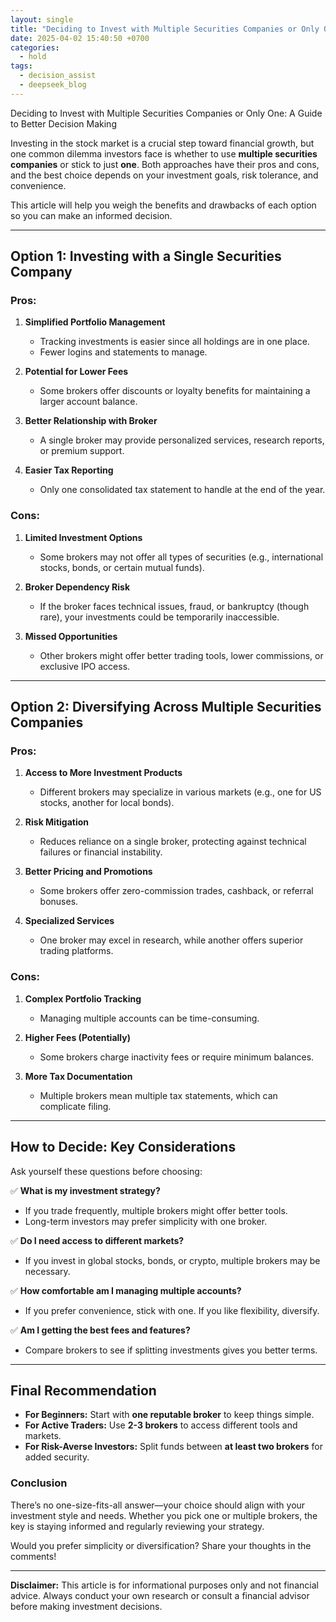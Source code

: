 ```yaml
---
layout: single
title: "Deciding to Invest with Multiple Securities Companies or Only One: A Guide to Better Decision Making"
date: 2025-04-02 15:40:50 +0700
categories:
  - hold
tags:
  - decision_assist
  - deepseek_blog
---
```


Deciding to Invest with Multiple Securities Companies or Only One: A Guide to Better Decision Making  

Investing in the stock market is a crucial step toward financial growth, but one common dilemma investors face is whether to use **multiple securities companies** or stick to just **one**. Both approaches have their pros and cons, and the best choice depends on your investment goals, risk tolerance, and convenience.  

This article will help you weigh the benefits and drawbacks of each option so you can make an informed decision.  

---

## **Option 1: Investing with a Single Securities Company**  

### **Pros:**  
1. **Simplified Portfolio Management**  
   - Tracking investments is easier since all holdings are in one place.  
   - Fewer logins and statements to manage.  

2. **Potential for Lower Fees**  
   - Some brokers offer discounts or loyalty benefits for maintaining a larger account balance.  

3. **Better Relationship with Broker**  
   - A single broker may provide personalized services, research reports, or premium support.  

4. **Easier Tax Reporting**  
   - Only one consolidated tax statement to handle at the end of the year.  

### **Cons:**  
1. **Limited Investment Options**  
   - Some brokers may not offer all types of securities (e.g., international stocks, bonds, or certain mutual funds).  

2. **Broker Dependency Risk**  
   - If the broker faces technical issues, fraud, or bankruptcy (though rare), your investments could be temporarily inaccessible.  

3. **Missed Opportunities**  
   - Other brokers might offer better trading tools, lower commissions, or exclusive IPO access.  

---

## **Option 2: Diversifying Across Multiple Securities Companies**  

### **Pros:**  
1. **Access to More Investment Products**  
   - Different brokers may specialize in various markets (e.g., one for US stocks, another for local bonds).  

2. **Risk Mitigation**  
   - Reduces reliance on a single broker, protecting against technical failures or financial instability.  

3. **Better Pricing and Promotions**  
   - Some brokers offer zero-commission trades, cashback, or referral bonuses.  

4. **Specialized Services**  
   - One broker may excel in research, while another offers superior trading platforms.  

### **Cons:**  
1. **Complex Portfolio Tracking**  
   - Managing multiple accounts can be time-consuming.  

2. **Higher Fees (Potentially)**  
   - Some brokers charge inactivity fees or require minimum balances.  

3. **More Tax Documentation**  
   - Multiple brokers mean multiple tax statements, which can complicate filing.  

---

## **How to Decide: Key Considerations**  

Ask yourself these questions before choosing:  

✅ **What is my investment strategy?**  
   - If you trade frequently, multiple brokers might offer better tools.  
   - Long-term investors may prefer simplicity with one broker.  

✅ **Do I need access to different markets?**  
   - If you invest in global stocks, bonds, or crypto, multiple brokers may be necessary.  

✅ **How comfortable am I managing multiple accounts?**  
   - If you prefer convenience, stick with one. If you like flexibility, diversify.  

✅ **Am I getting the best fees and features?**  
   - Compare brokers to see if splitting investments gives you better terms.  

---

## **Final Recommendation**  

- **For Beginners:** Start with **one reputable broker** to keep things simple.  
- **For Active Traders:** Use **2-3 brokers** to access different tools and markets.  
- **For Risk-Averse Investors:** Split funds between **at least two brokers** for added security.  

### **Conclusion**  
There’s no one-size-fits-all answer—your choice should align with your investment style and needs. Whether you pick one or multiple brokers, the key is staying informed and regularly reviewing your strategy.  

Would you prefer simplicity or diversification? Share your thoughts in the comments!  

---
**Disclaimer:** This article is for informational purposes only and not financial advice. Always conduct your own research or consult a financial advisor before making investment decisions.
